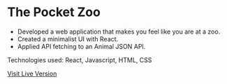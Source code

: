 # The Pocket Zoo

+ Developed a web application that makes you feel like you are at a zoo. 
+ Created a minimalist UI with React.
+ Applied API fetching to an Animal JSON API.

Technologies used: React, Javascript, HTML, CSS

[Visit Live Version](https://the-pocketzoo.web.app/)
